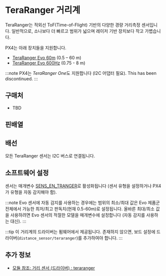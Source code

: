 # TeraRanger 거리계

TeraRanger는 적외선 ToF(Time-of-Flight) 기반의 다양한 경량 거리측정 센서입니다. 일반적으로, 소나보다 더 빠르고 범위가 넓으며 레이저 기반 장치보다 작고 가볍습니다.

PX4는 아래 장치들을 지원합니다.

* [TeraRanger Evo 60m](https://www.terabee.com/shop/lidar-tof-range-finders/teraranger-evo-60m/) (0.5 – 60 m)
* [TeraRanger Evo 600Hz](https://www.terabee.com/shop/lidar-tof-range-finders/teraranger-evo-600hz/) (0.75 - 8 m)

:::note PX4는 *TeraRanger One*도 지원합니다 (I2C 어댑터 필요). This has been discontinued.
:::

## 구매처

* TBD

## 핀배열

## 배선

모든 TeraRanger 센서는 I2C 버스로 연결됩니다.

## 소프트웨어 설정

센서는 매개변수 [SENS_EN_TRANGER](../advanced_config/parameter_reference.md#SENS_EN_TRANGER)로 활성화됩니다 (센서 유형을 설정하거나 PX4가 유형을 자동 감지해야 함).

:::note
Evo 센서에 자동 감지를 사용하는 경우에는 범위의 최소/최대 값은 Evo 제품군 전체에서 가능한 최저/최고 판독치(현재 0.5-60m)로 설정됩니다. 올바른 최대/최소 값을 사용하려면 Evo 센서의 적절한 모델을 매개변수에 설정합니다 (자동 감지를 사용하는 대신).
:::

:::tip
이 거리계의 드라이버는 펌웨어에서 제공됩니다. 존재하지 않으면, 보드 설정에 드라이버(`distance_sensor/teraranger`)를 추가하여야 합니다.
:::

## 추가 정보

* [모듈 참조: 거리 센서 (드라이버) : teraranger](../modules/modules_driver_distance_sensor.md#teraranger)